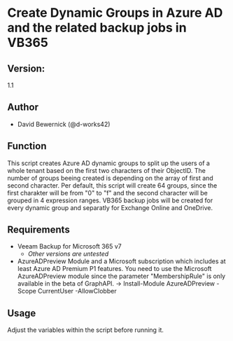 # Create Dynamic Groups in Azure AD and the related backup jobs in VB365

## Version:
1.1

## Author

* David Bewernick (@d-works42)

## Function

This script creates Azure AD dynamic groups to split up the users of a whole tenant based on the first two characters of their ObjectID. 
The number of groups beeing created is depending on the array of first and second character.
Per default, this script will create 64 groups, since the first charakter will be from "0" to "f" and the second character will be grouped in 4 expression ranges.
VB365 backup jobs will be created for every dynamic group and separatly for Exchange Online and OneDrive.

## Requirements

* Veeam Backup for Microsoft 365 v7
  * *Other versions are untested*
* AzureADPreview Module and a Microsoft subscription which includes at least Azure AD Premium P1 features.
   You need to use the Microsoft AzureADPreview module since the parameter "MembershipRule" is only available in the beta of GraphAPI.
   -> Install-Module AzureADPreview -Scope CurrentUser -AllowClobber

## Usage

Adjust the variables within the script before running it.
